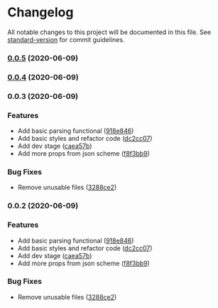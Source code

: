 # Changelog

All notable changes to this project will be documented in this file. See [standard-version](https://github.com/conventional-changelog/standard-version) for commit guidelines.

### [0.0.5](https://github.com/uStudioCompany/u-json-docs/compare/v0.0.4...v0.0.5) (2020-06-09)

### [0.0.4](https://github.com/uStudioCompany/u-json-docs/compare/v0.0.3...v0.0.4) (2020-06-09)

### 0.0.3 (2020-06-09)


### Features

* Add basic parsing functional ([918e846](https://github.com/uStudioCompany/u-json-docs/commit/918e8464f806b55802319ca1dbbc13d1d3939455))
* Add basic styles and refactor code ([dc2cc07](https://github.com/uStudioCompany/u-json-docs/commit/dc2cc07bcf17c8e69f26b670c30eeaafdcddb70a))
* Add dev stage ([caea57b](https://github.com/uStudioCompany/u-json-docs/commit/caea57b139169ed9b4d8a0e06919c68912f11a2a))
* Add more props from json scheme ([f8f3bb9](https://github.com/uStudioCompany/u-json-docs/commit/f8f3bb9da975f6bda21c505f387d246d3f48532c))


### Bug Fixes

* Remove unusable files ([3288ce2](https://github.com/uStudioCompany/u-json-docs/commit/3288ce21261553402199a77ee3d287c871e31c8d))

### 0.0.2 (2020-06-09)


### Features

* Add basic parsing functional ([918e846](https://github.com/uStudioCompany/u-json-docs/commit/918e8464f806b55802319ca1dbbc13d1d3939455))
* Add basic styles and refactor code ([dc2cc07](https://github.com/uStudioCompany/u-json-docs/commit/dc2cc07bcf17c8e69f26b670c30eeaafdcddb70a))
* Add dev stage ([caea57b](https://github.com/uStudioCompany/u-json-docs/commit/caea57b139169ed9b4d8a0e06919c68912f11a2a))
* Add more props from json scheme ([f8f3bb9](https://github.com/uStudioCompany/u-json-docs/commit/f8f3bb9da975f6bda21c505f387d246d3f48532c))


### Bug Fixes

* Remove unusable files ([3288ce2](https://github.com/uStudioCompany/u-json-docs/commit/3288ce21261553402199a77ee3d287c871e31c8d))
